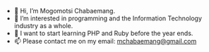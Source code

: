 - 👋 Hi, I’m Mogomotsi Chabaemang.
- 👀 I’m interested in programming and the Information Technology industry as a whole.
- 🌱 I want to start learning PHP and Ruby before the year ends. 
- 📫 Please contact me on my email: mchabaemang@gmail.com

<!---
Amtsi/Amtsi is a ✨ special ✨ repository because its `README.md` (this file) appears on your GitHub profile.
You can click the Preview link to take a look at your changes. - 💞️ I’m looking to collaborate on ...
--->
